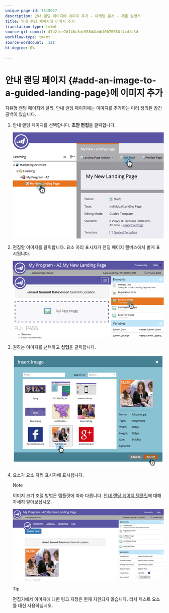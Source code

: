 ```yaml
---
unique-page-id: 7515027
description: 안내 랜딩 페이지에 이미지 추가 - 마케팅 문서 - 제품 설명서
title: 안내 랜딩 페이지에 이미지 추가
translation-type: tm+mt
source-git-commit: 47b2fee7d146c3dc558d4bbb10070683f4cdfd3d
workflow-type: tm+mt
source-wordcount: '121'
ht-degree: 0%

---
```



# 안내 랜딩 페이지 {#add-an-image-to-a-guided-landing-page}에 이미지 추가

자유형 랜딩 페이지와 달리, 안내 랜딩 페이지에는 이미지를 추가하는 미리 정의된 잠긴 공백이 있습니다.

1. 안내 랜딩 페이지를 선택합니다. **초안 편집**&#x200B;을 클릭합니다.

   ![](assets/image2015-5-19-14-3a1-3a26.png)

1. 편집할 이미지를 클릭합니다. 요소 자리 표시자가 랜딩 페이지 캔버스에서 밝게 표시됩니다.

   ![](assets/image2015-5-19-14-3a4-3a29.png)

1. 원하는 이미지를 선택하고 **삽입**&#x200B;을 클릭합니다.

   ![](assets/image2015-5-20-10-3a37-3a33.png)

1. 요소가 요소 자리 표시자에 표시됩니다.

   >[!NOTE]
   >
   >이미지 크기 조절 방법은 템플릿에 따라 다릅니다. [안내 랜딩 페이지 템플릿](../../../../product-docs/demand-generation/landing-pages/landing-page-templates/create-a-guided-landing-page-template.md)에 대해 자세히 알아보십시오.

   ![](assets/image2015-5-20-10-3a39-3a34.png)

   >[!TIP]
   >
   >편집기에서 이미지에 대한 링크 지정은 현재 지원되지 않습니다. 리치 텍스트 요소를 대신 사용하십시오.

